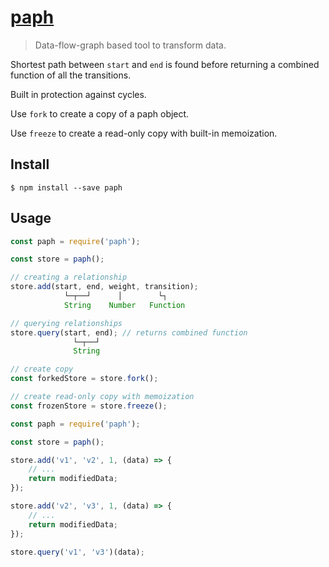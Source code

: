 # [paph](https://github.com/g-harel/paph)

> Data-flow-graph based tool to transform data.

Shortest path between `start` and `end` is found before returning a combined function of all the transitions.

Built in protection against cycles.

Use `fork` to create a copy of a paph object.

Use `freeze` to create a read-only copy with built-in memoization.

## Install

````
$ npm install --save paph
````

## Usage

````javascript
const paph = require('paph');

const store = paph();

// creating a relationship
store.add(start, end, weight, transition);
            └─┬──┘      │        └┐
            String    Number   Function

// querying relationships
store.query(start, end); // returns combined function
              └─┬──┘
              String

// create copy
const forkedStore = store.fork();

// create read-only copy with memoization
const frozenStore = store.freeze();
````

````javascript
const paph = require('paph');

const store = paph();

store.add('v1', 'v2', 1, (data) => {
    // ...
    return modifiedData;
});

store.add('v2', 'v3', 1, (data) => {
    // ...
    return modifiedData;
});

store.query('v1', 'v3')(data);
````
